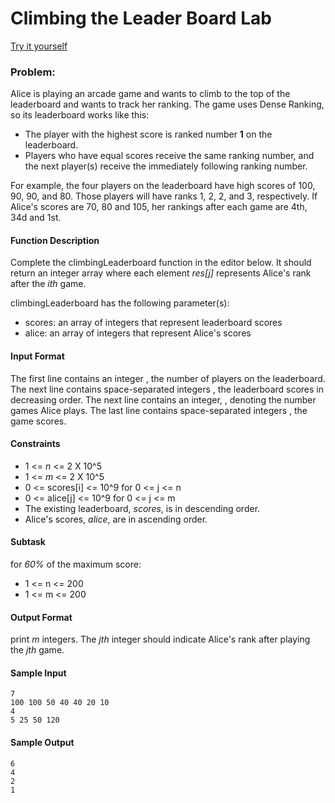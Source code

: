 # Climbing the Leader Board Lab
[Try it yourself](https://www.hackerrank.com/challenges/climbing-the-leaderboard/problem#!)

### Problem:

Alice is playing an arcade game and wants to climb to the top of the leaderboard and wants to track her ranking. 
The game uses Dense Ranking, so its leaderboard works like this:
* The player with the highest score is ranked number __1__ on the leaderboard.
* Players who have equal scores receive the same ranking number, and the next player(s) receive the immediately following ranking number.

For example, the four players on the leaderboard have high scores of 100, 90, 90, and 80. 
Those players will have ranks 1, 2, 2, and 3, respectively. 
If Alice's scores are 70, 80 and 105, her rankings after each game are 4th, 34d and 1st.

#### **Function Description**

Complete the climbingLeaderboard function in the editor below. 
It should return an integer array where each element *res[j]* represents Alice's rank after the *ith* game.

climbingLeaderboard has the following parameter(s):
* scores: an array of integers that represent leaderboard scores
* alice: an array of integers that represent Alice's scores

#### **Input Format**

The first line contains an integer , the number of players on the leaderboard.
The next line contains  space-separated integers , the leaderboard scores in decreasing order.
The next line contains an integer, , denoting the number games Alice plays.
The last line contains  space-separated integers , the game scores.

#### **Constraints**
* 1 <= *n* <= 2 X 10^5
* 1 <= *m* <= 2 X 10^5
* 0 <= scores[i] <= 10^9 for 0 <= j <= n
* 0 <= alice[j] <= 10^9 for 0 <= j <= m
* The existing leaderboard, *scores*, is in descending order.
* Alice's scores, *alice*, are in ascending order.

#### **Subtask**

for *60%* of the maximum score:
* 1 <= n <= 200
* 1 <= m <= 200

#### Output Format
print *m* integers. The *jth* integer should indicate Alice's rank after playing the *jth* game.

#### Sample Input
```
7
100 100 50 40 40 20 10
4
5 25 50 120
```

#### Sample Output
```
6
4
2
1
```
